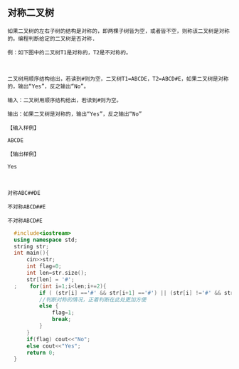 ## 对称二叉树
    如果二叉树的左右子树的结构是对称的，即两棵子树皆为空，或者皆不空，则称该二叉树是对称的。编程判断给定的二叉树是否对称.
    
    例：如下图中的二叉树T1是对称的，T2是不对称的。
    
    
    
    二叉树用顺序结构给出，若读到#则为空，二叉树T1=ABCDE，T2=ABCD#E，如果二叉树是对称的，输出“Yes”，反之输出“No”。
    
    输入：二叉树用顺序结构给出，若读到#则为空。
    
    输出：如果二叉树是对称的，输出“Yes”，反之输出“No”
    
    【输入样例】
    
    ABCDE 
    
    【输出样例】 
    
    Yes 
    
    
    
    对称ABC##DE
    
    不对称ABCD##E
    
    不对称ABCD#E

```c++
  #include<iostream>
  using namespace std;
  string str;
  int main(){
      cin>>str;
      int flag=0;
      int len=str.size();
      str[len] = '#';
  ;    for(int i=1;i<len;i+=2){
          if ( (str[i] =='#' && str[i+1] =='#') || (str[i] !='#' && str[i+1] !='#') ) continue;
          //判断对称的情况，正着判断在此处更加方便
          else {
              flag=1;
              break;
          }
      }
      if(flag) cout<<"No";
      else cout<<"Yes";
      return 0;
  }
```
